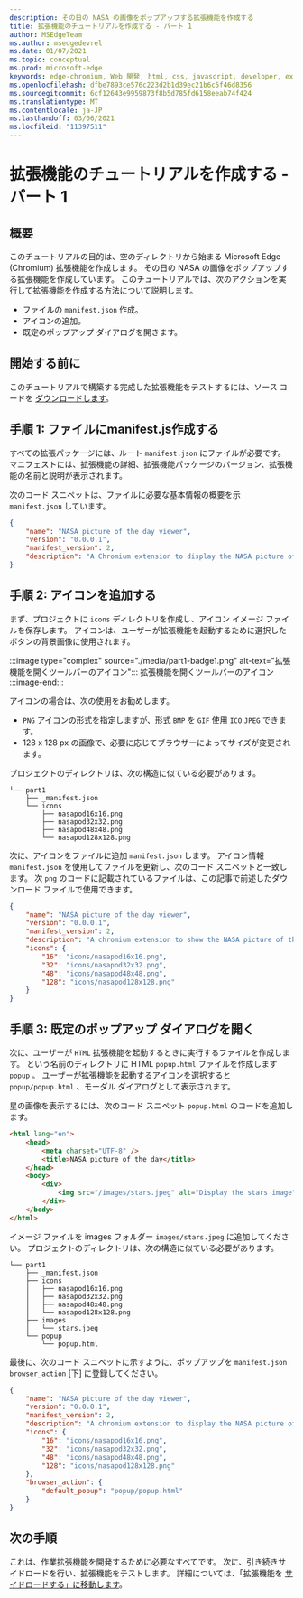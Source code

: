 ```yaml
---
description: その日の NASA の画像をポップアップする拡張機能を作成する
title: 拡張機能のチュートリアルを作成する - パート 1
author: MSEdgeTeam
ms.author: msedgedevrel
ms.date: 01/07/2021
ms.topic: conceptual
ms.prod: microsoft-edge
keywords: edge-chromium, Web 開発, html, css, javascript, developer, extensions
ms.openlocfilehash: dfbe7893ce576c223d2b1d39ec21b6c5f46d8356
ms.sourcegitcommit: 6cf12643e9959873f8b5d785fd6158eeab74f424
ms.translationtype: MT
ms.contentlocale: ja-JP
ms.lasthandoff: 03/06/2021
ms.locfileid: "11397511"
---
```

# <a name="create-an-extension-tutorial---part-1"></a>拡張機能のチュートリアルを作成する - パート 1  

## <a name="overview"></a>概要  

このチュートリアルの目的は、空のディレクトリから始まる Microsoft Edge (Chromium) 拡張機能を作成します。  その日の NASA の画像をポップアップする拡張機能を作成しています。 このチュートリアルでは、次のアクションを実行して拡張機能を作成する方法について説明します。  

*   ファイルの `manifest.json` 作成。  
*   アイコンの追加。  
*   既定のポップアップ ダイアログを開きます。  

## <a name="before-you-begin"></a>開始する前に

このチュートリアルで構築する完成した拡張機能をテストするには、ソース コードを [ダウンロードします][ArchiveExtensionGettingStartedPart1]。  

## <a name="step-1-create-a-manifestjson-file"></a>手順 1: ファイルにmanifest.js作成する

すべての拡張パッケージには、ルート `manifest.json` にファイルが必要です。  マニフェストには、拡張機能の詳細、拡張機能パッケージのバージョン、拡張機能の名前と説明が表示されます。  

次のコード スニペットは、ファイルに必要な基本情報の概要を示 `manifest.json` しています。  

```json
{
    "name": "NASA picture of the day viewer",
    "version": "0.0.0.1",
    "manifest_version": 2,
    "description": "A Chromium extension to display the NASA picture of the day."
}
```  

## <a name="step-2-add-icons"></a>手順 2: アイコンを追加する  

まず、プロジェクトに `icons` ディレクトリを作成し、アイコン イメージ ファイルを保存します。  アイコンは、ユーザーが拡張機能を起動するために選択したボタンの背景画像に使用されます。  

:::image type="complex" source="./media/part1-badge1.png" alt-text="拡張機能を開くツールバーのアイコン":::
   拡張機能を開くツールバーのアイコン  
:::image-end:::  

アイコンの場合は、次の使用をお勧めします。 
*   `PNG` アイコンの形式を指定しますが、形式 `BMP` を `GIF` 使用 `ICO` `JPEG` できます。  
*   128 x 128 px の画像で、必要に応じてブラウザーによってサイズが変更されます。  

プロジェクトのディレクトリは、次の構造に似ている必要があります。   

```shell
└── part1
    ├── _manifest.json
    └── icons
        ├── nasapod16x16.png
        ├── nasapod32x32.png
        ├── nasapod48x48.png
        └── nasapod128x128.png
```  

次に、アイコンをファイルに追加 `manifest.json` します。 アイコン情報 `manifest.json` を使用してファイルを更新し、次のコード スニペットと一致します。 次 `png` のコードに記載されているファイルは、この記事で前述したダウンロード ファイルで使用できます。  

```json
{
    "name": "NASA picture of the day viewer",
    "version": "0.0.0.1",
    "manifest_version": 2,
    "description": "A chromium extension to show the NASA picture of the day.",
    "icons": {
        "16": "icons/nasapod16x16.png",
        "32": "icons/nasapod32x32.png",
        "48": "icons/nasapod48x48.png",
        "128": "icons/nasapod128x128.png"
    }
}
```  

## <a name="step-3-open-a-default-pop-up-dialog"></a>手順 3: 既定のポップアップ ダイアログを開く  

次に、ユーザーが `HTML` 拡張機能を起動するときに実行するファイルを作成します。  という名前のディレクトリに HTML `popup.html` ファイルを作成します `popup` 。  ユーザーが拡張機能を起動するアイコンを選択すると `popup/popup.html` 、モーダル ダイアログとして表示されます。  

星の画像を表示するには、次のコード スニペット `popup.html` のコードを追加します。  

```html
<html lang="en">
    <head>
        <meta charset="UTF-8" />
        <title>NASA picture of the day</title>
    </head>
    <body>
        <div>
            <img src="/images/stars.jpeg" alt="Display the stars image" />
        </div>
    </body>
</html>
```  

イメージ ファイルを images フォルダー `images/stars.jpeg` に追加してください。  プロジェクトのディレクトリは、次の構造に似ている必要があります。   

```shell
└── part1
    ├── _manifest.json
    ├── icons
    │   ├── nasapod16x16.png
    │   ├── nasapod32x32.png
    │   ├── nasapod48x48.png
    │   └── nasapod128x128.png
    ├── images
    │   └── stars.jpeg
    └── popup
        └── popup.html
```  

最後に、次のコード スニペットに示すように、ポップアップを `manifest.json` `browser_action` [下] に登録してください。  

```json
{
    "name": "NASA picture of the day viewer",
    "version": "0.0.0.1",
    "manifest_version": 2,
    "description": "A chromium extension to display the NASA picture of the day.",
    "icons": {
        "16": "icons/nasapod16x16.png",
        "32": "icons/nasapod32x32.png",
        "48": "icons/nasapod48x48.png",
        "128": "icons/nasapod128x128.png"
    },
    "browser_action": {
        "default_popup": "popup/popup.html"
    }
}
```  

## <a name="next-steps"></a>次の手順
これは、作業拡張機能を開発するために必要なすべてです。  次に、引き続きサイドロードを行い、拡張機能をテストします。 詳細については、「拡張機能を [サイドロードする」に移動します][TestExtensionSideload]。  

<!-- image links -->  

<!--[ImagePart1Heirarchy]: ./media/part1-heirarchy.png "Directory Structure"  -->  
<!--[ImagePart1Badge1]: ./media/part1-badge1.png "Toolbar Badge Icon"  -->  
<!--[ImagePart1Heirarchy1]: ./media/part1-heirarchy1.png "Directory Structure for Extension"  -->  
<!--[ImagePart1Threedots]: ./media/part1-threedots.png "Choose Extensions"  -->  
<!--[ImagePart1DevelopermodeToggle]: ./media/part1-developermode-toggle.png "Enable Developer Mode"  -->  
<!--[ImagePart1InstalledExtension]: ./media/part1-installed-extension.png "Installed Extensions"  -->  

<!-- links -->  

[ArchiveExtensionGettingStartedPart1]: https://github.com/MicrosoftEdge/MicrosoftEdge-Extensions-Demos/tree/master/extension-getting-started-part1/part1 "完成した拡張パッケージ ソース |Microsoft Docs"

[TestExtensionSideload]: ./extension-sideloading.md "拡張機能 (サイドローディング) のテスト|Microsoft Docs"
